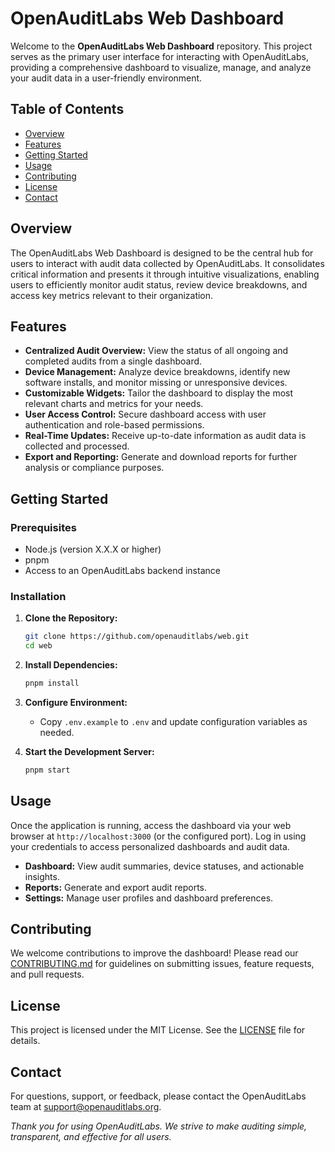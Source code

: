 # OpenAuditLabs Web Dashboard

Welcome to the **OpenAuditLabs Web Dashboard** repository. This project serves as the primary user interface for interacting with OpenAuditLabs, providing a comprehensive dashboard to visualize, manage, and analyze your audit data in a user-friendly environment.

## Table of Contents

- [Overview](#overview)
- [Features](#features)
- [Getting Started](#getting-started)
- [Usage](#usage)
- [Contributing](#contributing)
- [License](#license)
- [Contact](#contact)

## Overview

The OpenAuditLabs Web Dashboard is designed to be the central hub for users to interact with audit data collected by OpenAuditLabs. It consolidates critical information and presents it through intuitive visualizations, enabling users to efficiently monitor audit status, review device breakdowns, and access key metrics relevant to their organization.

## Features

- **Centralized Audit Overview:** View the status of all ongoing and completed audits from a single dashboard.
- **Device Management:** Analyze device breakdowns, identify new software installs, and monitor missing or unresponsive devices.
- **Customizable Widgets:** Tailor the dashboard to display the most relevant charts and metrics for your needs.
- **User Access Control:** Secure dashboard access with user authentication and role-based permissions.
- **Real-Time Updates:** Receive up-to-date information as audit data is collected and processed.
- **Export and Reporting:** Generate and download reports for further analysis or compliance purposes.

## Getting Started

### Prerequisites

- Node.js (version X.X.X or higher)
- pnpm
- Access to an OpenAuditLabs backend instance

### Installation

1. **Clone the Repository:**
   ```bash
   git clone https://github.com/openauditlabs/web.git
   cd web
   ```

2. **Install Dependencies:**
   ```bash
   pnpm install
   ```

3. **Configure Environment:**
   - Copy `.env.example` to `.env` and update configuration variables as needed.

4. **Start the Development Server:**
   ```bash
   pnpm start
   ```

## Usage

Once the application is running, access the dashboard via your web browser at `http://localhost:3000` (or the configured port). Log in using your credentials to access personalized dashboards and audit data.

- **Dashboard:** View audit summaries, device statuses, and actionable insights.
- **Reports:** Generate and export audit reports.
- **Settings:** Manage user profiles and dashboard preferences.

## Contributing

We welcome contributions to improve the dashboard! Please read our [CONTRIBUTING.md](CONTRIBUTING.md) for guidelines on submitting issues, feature requests, and pull requests.

## License

This project is licensed under the MIT License. See the [LICENSE](LICENSE) file for details.

## Contact

For questions, support, or feedback, please contact the OpenAuditLabs team at support@openauditlabs.org.

*Thank you for using OpenAuditLabs. We strive to make auditing simple, transparent, and effective for all users.*
